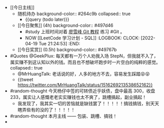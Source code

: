 - [[今日主线]]
	- 随机待办
	  background-color:: #264c9b
	  collapsed:: true
		- {{query (todo later)}}
	- [[今日聚焦]] (4h)
	  background-color:: #497d46
		- #study 上班时间对着 [廖雪峰 Git 教程](https://www.liaoxuefeng.com/wiki/896043488029600) 练习 #Git 。
		- NOW [[LeetCode 学习计划 - SQL]]
		  :LOGBOOK:
		  CLOCK: [2022-04-19 Tue 21:24:53]
		  :END:
	- [[今日奖赏]] (0.5h)
	  background-color:: #49767b
- #Quotes @GeekPlux: 每天都有一万个人劝我入场 StepN，但我就不入了，属实赚不到这认知以外的钱。而且也不想破坏跑步时一片空白的纯粹的感觉。
  collapsed:: true
	- @MrHuangTalk: 老话说的好，人多的地方不去，容易发生踩踏😝😝
	- {{tweet https://twitter.com/MrHuangTalk/status/1516269213538652162}}
- #random-thought 今天杨仔中签的可转债近乎妖债，盘中最高 300，收盘 233，属实让人感慨老老实实赚钱也太不爽了，跳槽搞起，副业搞起！
	- 我发现了，我其实一切的苦恼就是缺钱罢了！！！！！搞钱搞钱，别天天瞎弄些有的没的了！！！！！
- #random-thought 本月主线 —— 包装、跳槽、搞钱！
-